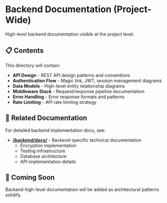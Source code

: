 # Backend Documentation (Project-Wide)

High-level backend documentation visible at the project level.

## 📋 Contents

This directory will contain:

- **API Design** - REST API design patterns and conventions
- **Authentication Flow** - Magic link, JWT, session management diagrams
- **Data Models** - High-level entity relationship diagrams
- **Middleware Stack** - Request/response pipeline documentation
- **Error Handling** - Error response formats and patterns
- **Rate Limiting** - API rate limiting strategy

## 📂 Related Documentation

For detailed backend implementation docs, see:
- **[/backend/docs/](/../../backend/docs/README.md)** - Backend-specific technical documentation
  - Encryption implementation
  - Testing infrastructure
  - Database architecture
  - API implementation details

## 🚀 Coming Soon

Backend high-level documentation will be added as architectural patterns solidify.
